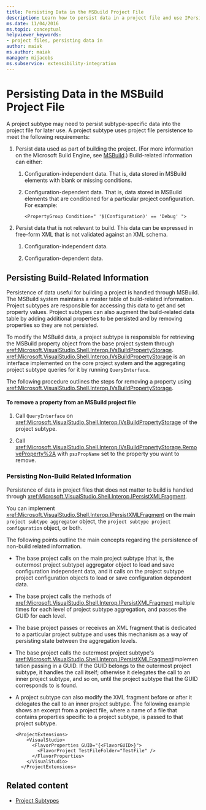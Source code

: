 ```yaml
---
title: Persisting Data in the MSBuild Project File
description: Learn how to persist data in a project file and use IPersistXMLFragment to maintain the data in the project file across project subtype aggregation levels.
ms.date: 11/04/2016
ms.topic: conceptual
helpviewer_keywords:
- project files, persisting data in
author: maiak
ms.author: maiak
manager: mijacobs
ms.subservice: extensibility-integration
---
```

# Persisting Data in the MSBuild Project File

A project subtype may need to persist subtype-specific data into the project file for later use. A project subtype uses project file persistence to meet the following requirements:

1. Persist data used as part of building the project. (For more information on the Microsoft Build Engine, see [MSBuild](../../msbuild/msbuild.md).) Build-related information can either:

    1. Configuration-independent data. That is, data stored in MSBuild elements with blank or missing conditions.

    2. Configuration-dependent data. That is, data stored in MSBuild elements that are conditioned for a particular project configuration. For example:

        ```
        <PropertyGroup Condition=" '$(Configuration)' == 'Debug' ">
        ```

2. Persist data that is not relevant to build. This data can be expressed in free-form XML that is not validated against an XML schema.

    1. Configuration-independent data.

    2. Configuration-dependent data.

## Persisting Build-Related Information
 Persistence of data useful for building a project is handled through MSBuild. The MSBuild system maintains a master table of build-related information. Project subtypes are responsible for accessing this data to get and set property values. Project subtypes can also augment the build-related data table by adding additional properties to be persisted and by removing properties so they are not persisted.

 To modify the MSBuild data, a project subtype is responsible for retrieving the MSBuild property object from the base project system through <xref:Microsoft.VisualStudio.Shell.Interop.IVsBuildPropertyStorage>. <xref:Microsoft.VisualStudio.Shell.Interop.IVsBuildPropertyStorage> is an interface implemented on the core project system and the aggregating project subtype queries for it by running `QueryInterface`.

 The following procedure outlines the steps for removing a property using <xref:Microsoft.VisualStudio.Shell.Interop.IVsBuildPropertyStorage>.

#### To remove a property from an MSBuild project file

1. Call `QueryInterface` on <xref:Microsoft.VisualStudio.Shell.Interop.IVsBuildPropertyStorage> of the project subtype.

2. Call <xref:Microsoft.VisualStudio.Shell.Interop.IVsBuildPropertyStorage.RemoveProperty%2A> with `pszPropName` set to the property you want to remove.

### Persisting Non-Build Related Information
 Persistence of data in project files that does not matter to build is handled through <xref:Microsoft.VisualStudio.Shell.Interop.IPersistXMLFragment>.

 You can implement <xref:Microsoft.VisualStudio.Shell.Interop.IPersistXMLFragment> on the main `project subtype aggregator` object, the `project subtype project configuration` object, or both.

 The following points outline the main concepts regarding the persistence of non-build related information.

- The base project calls on the main project subtype (that is, the outermost project subtype) aggregator object to load and save configuration independent data, and it calls on the project subtype project configuration objects to load or save configuration dependent data.

- The base project calls the methods of <xref:Microsoft.VisualStudio.Shell.Interop.IPersistXMLFragment> multiple times for each level of project subtype aggregation, and passes the GUID for each level.

- The base project passes or receives an XML fragment that is dedicated to a particular project subtype and uses this mechanism as a way of persisting state between the aggregation levels.

- The base project calls the outermost project subtype's <xref:Microsoft.VisualStudio.Shell.Interop.IPersistXMLFragment>implementation passing in a GUID. If the GUID belongs to the outermost project subtype, it handles the call itself; otherwise it delegates the call to an inner project subtype, and so on, until the project subtype that the GUID corresponds to is found.

- A project subtype can also modify the XML fragment before or after it delegates the call to an inner project subtype. The following example shows an excerpt from a project file, where a name of a file that contains properties specific to a project subtype, is passed to that project subtype.

    ```
    <ProjectExtensions>
        <VisualStudio>
          <FlavorProperties GUID="{<FlavorGUID>}">
            <FlavorProject TestFileFolder="TestFile" />
          </FlavorProperties>
        </VisualStudio>
      </ProjectExtensions>
    ```

## Related content
- [Project Subtypes](../../extensibility/internals/project-subtypes.md)
